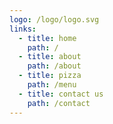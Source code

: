 ```yaml
---
logo: /logo/logo.svg
links:
  - title: home
    path: /
  - title: about
    path: /about
  - title: pizza
    path: /menu
  - title: contact us
    path: /contact
---
```

